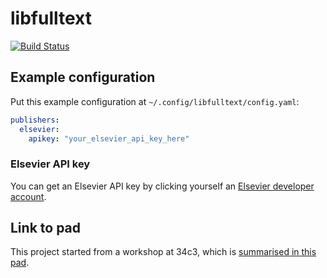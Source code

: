 # libfulltext

[![Build Status](https://travis-ci.org/andrenarchy/libfulltext.svg?branch=master)](https://travis-ci.org/andrenarchy/libfulltext)

## Example configuration
Put this example configuration at `~/.config/libfulltext/config.yaml`:
```yaml
publishers:
  elsevier:
    apikey: "your_elsevier_api_key_here"
```

### Elsevier API key
You can get an Elsevier API key by clicking yourself an
[Elsevier developer account](https://dev.elsevier.com/user/registration).


## Link to pad
This project started from a workshop at 34c3,
which is
[summarised in this pad](https://hackmd.io/CYMwRgjApgxgbBAtMMtEBYCGwlgEzAAciYcwA7BJuoeiAMyZA===?both).
